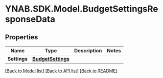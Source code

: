 # YNAB.SDK.Model.BudgetSettingsResponseData

## Properties

Name | Type | Description | Notes
------------ | ------------- | ------------- | -------------
**Settings** | [**BudgetSettings**](BudgetSettings.md) |  | 

[[Back to Model list]](../README.md#documentation-for-models) [[Back to API list]](../README.md#documentation-for-api-endpoints) [[Back to README]](../README.md)

